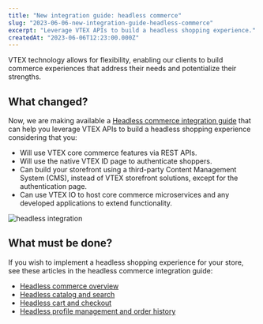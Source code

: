 ```yaml
---
title: "New integration guide: headless commerce"
slug: "2023-06-06-new-integration-guide-headless-commerce"
excerpt: "Leverage VTEX APIs to build a headless shopping experience."
createdAt: "2023-06-06T12:23:00.000Z"
---
```


VTEX technology allows for flexibility, enabling our clients to build commerce experiences that address their needs and potentialize their strengths.

## What changed?

Now, we are making available a [Headless commerce integration guide](https://developers.vtex.com/docs/guides/headless-commerce) that can help you leverage VTEX APIs to build a headless shopping experience considering that you:

- Will use VTEX core commerce features via REST APIs.
- Will use the native VTEX ID page to authenticate shoppers.
- Can build your storefront using a third-party Content Management System (CMS), instead of VTEX storefront solutions, except for the authentication page.
- Can use VTEX IO to host core commerce microservices and any developed applications to extend functionality.

![headless integration](https://cdn.jsdelivr.net/gh/vtexdocs/dev-portal-content@main/docs/guides/Integration-Guides/headless-commerce/headless-integration.jpg)

## What must be done?

If you wish to implement a headless shopping experience for your store, see these articles in the headless commerce integration guide:

- [Headless commerce overview](https://developers.vtex.com/docs/guides/headless-commerce)
- [Headless catalog and search](https://developers.vtex.com/docs/guides/headless-catalog)
- [Headless cart and checkout](https://developers.vtex.com/docs/guides/headless-cart-and-checkout)
- [Headless profile management and order history](https://developers.vtex.com/docs/guides/headless-profile-management-and-order-history)